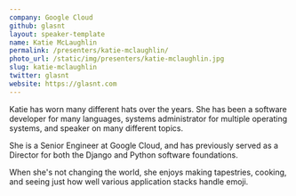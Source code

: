 ```yaml
---
company: Google Cloud
github: glasnt
layout: speaker-template
name: Katie McLaughlin
permalink: /presenters/katie-mclaughlin/
photo_url: /static/img/presenters/katie-mclaughlin.jpg
slug: katie-mclaughlin
twitter: glasnt
website: https://glasnt.com
---
```


Katie has worn many different hats over the years. She has been a software developer for many languages, systems administrator for multiple operating systems, and speaker on many different topics.

She is a Senior Engineer at Google Cloud, and has previously served as a Director for both the Django and Python software foundations.

When she's not changing the world, she enjoys making tapestries, cooking, and seeing just how well various application stacks handle emoji.
